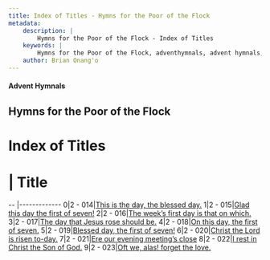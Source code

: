 ```yaml
---
title: Index of Titles - Hymns for the Poor of the Flock
metadata:
    description: |
        Hymns for the Poor of the Flock - Index of Titles
    keywords: |
        Hymns for the Poor of the Flock, adventhymnals, advent hymnals, index
    author: Brian Onang'o
---
```


#### Advent Hymnals

## Hymns for the Poor of the Flock

# Index of Titles
# | Title                        
-- |-------------
0|2 - 014|[This is the day, the blessed day.](/301-400/391-400/01.This-is-the-day,-the-blessed-day)
1|2 - 015|[Glad this day the first of seven!](/301-400/391-400/02.Glad-this-day-the-first-of-seven!)
2|2 - 016|[The week’s first day is that on which.](/301-400/391-400/03.The-week’s-first-day-is-that-on-which)
3|2 - 017|[The day that Jesus rose should be.](/301-400/391-400/04.The-day-that-Jesus-rose-should-be)
4|2 - 018|[On this day, the first of seven.](/301-400/391-400/05.On-this-day,-the-first-of-seven)
5|2 - 019|[Blessed day, the first of seven!](/301-400/391-400/06.Blessed-day,-the-first-of-seven!)
6|2 - 020|[Christ the Lord is risen to-day.](/301-400/391-400/07.Christ-the-Lord-is-risen-to-day)
7|2 - 021|[Ere our evening meeting’s close](/301-400/391-400/08.Ere-our-evening-meeting’s-close)
8|2 - 022|[I rest in Christ the Son of God.](/301-400/391-400/09.I-rest-in-Christ-the-Son-of-God)
9|2 - 023|[Oft we, alas! forget the love.](/301-400/391-400/10.Oft-we,-alas!-forget-the-love)